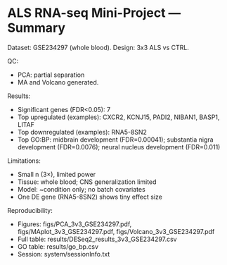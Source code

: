 # ALS RNA-seq Mini-Project — Summary

Dataset: GSE234297 (whole blood). Design: 3x3 ALS vs CTRL.

QC:
- PCA: partial separation
- MA and Volcano generated.

Results:
- Significant genes (FDR<0.05): 7
- Top upregulated (examples): CXCR2, KCNJ15, PADI2, NIBAN1, BASP1, LITAF
- Top downregulated (examples): RNA5-8SN2
- Top GO:BP: midbrain development (FDR=0.00041); substantia nigra development (FDR=0.0076); neural nucleus development (FDR=0.011)

Limitations:
- Small n (3×), limited power
- Tissue: whole blood; CNS generalization limited
- Model: ~condition only; no batch covariates
- One DE gene (RNA5-8SN2) shows tiny effect size

Reproducibility:
- Figures: figs/PCA_3v3_GSE234297.pdf, figs/MAplot_3v3_GSE234297.pdf, figs/Volcano_3v3_GSE234297.pdf
- Full table: results/DESeq2_results_3v3_GSE234297.csv
- GO table: results/go_bp.csv
- Session: system/sessionInfo.txt

